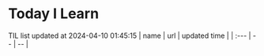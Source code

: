 # Today I Learn 
TIL list updated at 2024-04-10 01:45:15
| name | url | updated time |
| :--- | -- | -- |
